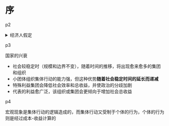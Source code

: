 # 序

p2

<details>

<summary>经济人假定</summary>

```
每一个人都通过成本-收益计算追求自己的行为最大化
```

</details>

p3

国家的兴衰

* 社会较稳定时（规模和边界不变），随着时间的推移，将出现愈来愈多的集团和组织
* 小团体组织集体行动的能力强，但这种优势**随着社会稳定时间的延长而递减**
* 特殊利益集团会降低社会效率和总收益，并使政治的分歧加剧
* 代表的利益愈广泛，该组织或集团会更倾向于增加社会总收益

p4

宏观现象是集体行动的逻辑造成的，而集体行动又受制于个体的行为，个体的行为则是经过成本-收益计算的
